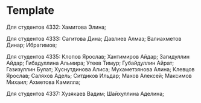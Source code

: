 # Template

Для студентов 4332:
Хамитова Элина;

Для студентов 4333:
Сагитова Дина;
Давлиев Алмаз;
Валиахметов Динар;
Ибрагимов;

Для студентов 4335:
Клопов Ярослав;
Хантимиров Айдар;
Загидуллин Айдар;
Гибадуллина Альмира;
Утеев Тимур;
Губайдуллин Айрат;
Газизуллин Булат;
Хуснутдинова Алиса;
Мухаметзянова Алина;
Клевцов Ярослав;
Саляхов Адель;
Ситдиков Ильдар;
Махов Алексей;
Максимов Михаил;
Ахметова Камилла;

Для студентов 4337:
Хузякаев Вадим;
Шайхуллина Аделина;
